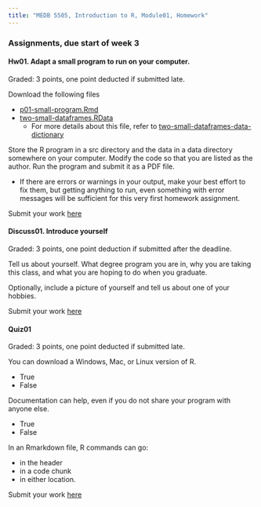 ```yaml
---
title: "MEDB 5505, Introduction to R, Module01, Homework"
---
```


### Assignments, due start of week 3

#### Hw01. Adapt a small program to run on your computer.

Graded: 3 points, one point deducted if submitted late.

Download the following files

+ [p01-small-program.Rmd][git1]
+ [two-small-dataframes.RData][git2]
  + For more details about this file, refer to [two-small-dataframes-data-dictionary][git3]

Store the R program in a src directory and the data in a data directory somewhere on your computer. Modify the code so that you are listed as the author. Run the program and submit it as a PDF file.
 
+ If there are errors or warnings in your output, make your best effort to fix them, but getting anything to run, even something with error messages will be sufficient for this very first homework assignment.

Submit your work [here][can1]

#### Discuss01. Introduce yourself

Graded: 3 points, one point deduction if submitted after the deadline.

Tell us about yourself. What degree program you are in, why you are taking this class, and what you are hoping to do when you graduate.

Optionally, include a picture of yourself and tell us about one of your hobbies.

Submit your work [here][can2]

#### Quiz01

Graded: 3 points, one point deducted if submitted late.

You can download a Windows, Mac, or Linux version of R.

+ True
+ False

Documentation can help, even if you do not share your program with anyone else.

+ True
+ False

In an Rmarkdown file, R commands can go:

+ in the header
+ in a code chunk
+ in either location.

Submit your work [here][can3]

[can1]: https://umkc.instructure.com/courses/65169/assignments/279192?module_item_id=830847
[can2]: https://umkc.instructure.com/courses/65169/assignments/279189
[can3]: https://umkc.instructure.com/courses/65169/quizzes/64820?module_item_id=830849

[git1]: (https://github.com/pmean/classes/blob/master/introduction-to-r/src/p01-small-program.Rmd) 
[git2]: (https://github.com/pmean/classes/blob/master/introduction-to-r/data/two-small-dataframes.RData)
[git3]: (https://github.com/pmean/classes/blob/master/introduction-to-r/data/two-small-dataframes-data-dictionary.yaml).
